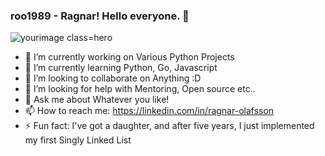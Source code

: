 ### roo1989 - Ragnar! Hello everyone. 👋

![yourimage class=hero](https://user-images.githubusercontent.com/57628242/116883585-0f475580-ac26-11eb-8185-83d436509645.png)


- 🔭 I’m currently working on Various Python Projects
- 🌱 I’m currently learning Python, Go, Javascript
- 👯 I’m looking to collaborate on Anything  :D
- 🤔 I’m looking for help with Mentoring, Open source etc..
- 💬 Ask me about Whatever you like!
- 📫 How to reach me: https://linkedin.com/in/ragnar-olafsson
- ⚡ Fun fact: I've got a daughter, and after five years, I just implemented my first Singly Linked List
